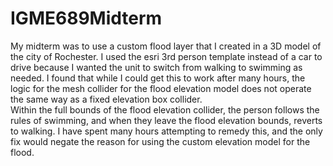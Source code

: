 # IGME689Midterm

My midterm was to use a custom flood layer that I created in a 3D model of the city of Rochester.
I used the esri 3rd person template instead of a car to drive because I wanted the unit to switch from walking to swimming as needed. 
I found that while I could get this to work after many hours, the logic for the mesh collider for the flood elevation model does not operate the same way as a fixed elevation box collider.  
Within the full bounds of the flood elevation collider, the person follows the rules of swimming, and when they leave the flood elevation bounds, reverts to walking. 
I have spent many hours attempting to remedy this, and the only fix would negate the reason for using the custom elevation model for the flood.  
